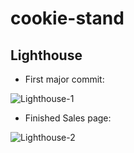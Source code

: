 # cookie-stand

## Lighthouse

- First major commit:

![Lighthouse-1](../cookie-stand/img/LightHouse.png)

- Finished Sales page:

![Lighthouse-2](../cookie-stand/img/LightHouse2.png)
